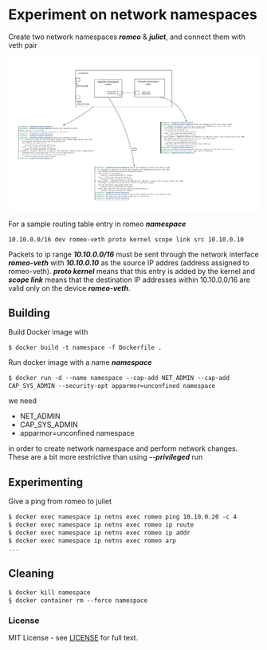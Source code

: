 # Experiment on network namespaces

Create two network namespaces ***romeo*** & ***juliet***, and connect them with veth pair  

![target container namespace](./docs/namespace.png)

For a sample routing table entry in romeo ***namespace***  

```
10.10.0.0/16 dev romeo-veth proto kernel scope link src 10.10.0.10
```

Packets to ip range ***10.10.0.0/16*** must be sent through the network interface ***romeo-veth*** with ***10.10.0.10*** as the source IP addres (address assigned to romeo-veth). ***proto kernel*** means that this entry is added by the kernel and ***scope link*** means that the destination IP addresses within 10.10.0.0/16 are valid only on the device ***romeo-veth***.

## Building
Build Docker image with

```
$ docker build -t namespace -f Dockerfile .
```

Run docker image with a name ***namespace***

```
$ docker run -d --name namespace --cap-add NET_ADMIN --cap-add CAP_SYS_ADMIN --security-opt apparmor=unconfined namespace
```

we need  
- NET_ADMIN
- CAP_SYS_ADMIN
- apparmor=unconfined namespace  

in order to create network namespace and perform network changes. These are a bit more restrictive than using ***--privileged*** run


## Experimenting
Give a ping from romeo to juliet
```
$ docker exec namespace ip netns exec romeo ping 10.10.0.20 -c 4
$ docker exec namespace ip netns exec romeo ip route
$ docker exec namespace ip netns exec romeo ip addr
$ docker exec namespace ip netns exec romeo arp
...

```

## Cleaning
```
$ docker kill namespace
§ docker container rm --force namespace
```

### License
MIT License - see [LICENSE](./../LICENSE) for full text.